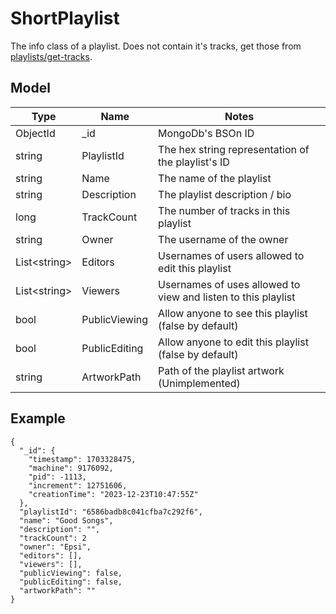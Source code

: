 # ShortPlaylist
The info class of a playlist. Does not contain it's tracks, get those from [playlists/get-tracks](playlists/get-tracks).
## Model
|Type|Name|Notes|
|----|----|-----|
|ObjectId|\_id|MongoDb's BSOn ID|
|string|PlaylistId|The hex string representation of the playlist's ID|
|string|Name|The name of the playlist|
|string|Description|The playlist description / bio|
|long|TrackCount|The number of tracks in this playlist|
|string|Owner|The username of the owner|
|List\<string\>|Editors|Usernames of users allowed to edit this playlist|
|List\<string\>|Viewers|Usernames of uses allowed to view and listen to this playlist|
|bool|PublicViewing|Allow anyone to see this playlist (false by default)|
|bool|PublicEditing|Allow anyone to edit this playlist (false by default)|
|string|ArtworkPath|Path of the playlist artwork (Unimplemented)|


## Example
```
{
  "_id": {
    "timestamp": 1703328475,
    "machine": 9176092,
    "pid": -1113,
    "increment": 12751606,
    "creationTime": "2023-12-23T10:47:55Z"
  },
  "playlistId": "6586badb8c041cfba7c292f6",
  "name": "Good Songs",
  "description": "",
  "trackCount": 2
  "owner": "Epsi",
  "editors": [],
  "viewers": [],
  "publicViewing": false,
  "publicEditing": false,
  "artworkPath": ""
}
```